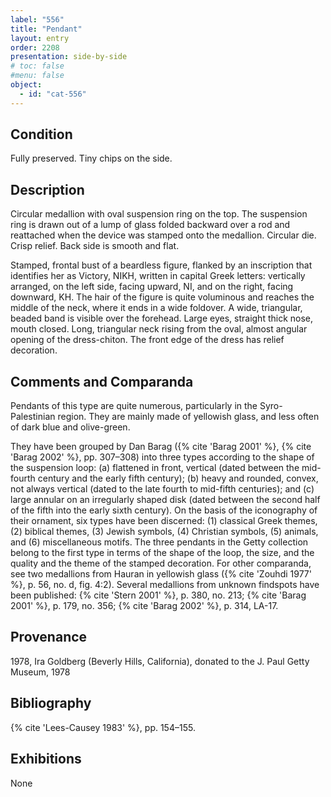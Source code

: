 ```yaml
---
label: "556"
title: "Pendant"
layout: entry
order: 2208
presentation: side-by-side
# toc: false
#menu: false 
object:
  - id: "cat-556"
---
```


## Condition

Fully preserved. Tiny chips on the side.

## Description

Circular medallion with oval suspension ring on the top. The suspension ring is drawn out of a lump of glass folded backward over a rod and reattached when the device was stamped onto the medallion. Circular die. Crisp relief. Back side is smooth and flat.

Stamped, frontal bust of a beardless figure, flanked by an inscription that identifies her as Victory, ΝΙΚΗ, written in capital Greek letters: vertically arranged, on the left side, facing upward, ΝΙ, and on the right, facing downward, ΚΗ. The hair of the figure is quite voluminous and reaches the middle of the neck, where it ends in a wide foldover. A wide, triangular, beaded band is visible over the forehead. Large eyes, straight thick nose, mouth closed. Long, triangular neck rising from the oval, almost angular opening of the dress-chiton. The front edge of the dress has relief decoration.

## Comments and Comparanda

Pendants of this type are quite numerous, particularly in the Syro-Palestinian region. They are mainly made of yellowish glass, and less often of dark blue and olive-green.

They have been grouped by Dan Barag ({% cite 'Barag 2001' %}, {% cite 'Barag 2002' %}, pp. 307–308) into three types according to the shape of the suspension loop: (a) flattened in front, vertical (dated between the mid-fourth century and the early fifth century); (b) heavy and rounded, convex, not always vertical (dated to the late fourth to mid-fifth centuries); and \(c\) large annular on an irregularly shaped disk (dated between the second half of the fifth into the early sixth century). On the basis of the iconography of their ornament, six types have been discerned: (1) classical Greek themes, (2) biblical themes, (3) Jewish symbols, (4) Christian symbols, (5) animals, and (6) miscellaneous motifs. The three pendants in the Getty collection belong to the first type in terms of the shape of the loop, the size, and the quality and the theme of the stamped decoration. For other comparanda, see two medallions from Hauran in yellowish glass ({% cite 'Zouhdi 1977' %}, p. 56, no. d, fig. 4:2). Several medallions from unknown findspots have been published: {% cite 'Stern 2001' %}, p. 380, no. 213; {% cite 'Barag 2001' %}, p. 179, no. 356; {% cite 'Barag 2002' %}, p. 314, LA-17.

## Provenance

1978, Ira Goldberg (Beverly Hills, California), donated to the J. Paul Getty Museum, 1978

## Bibliography

{% cite 'Lees-Causey 1983' %}, pp. 154–155.

## Exhibitions

None